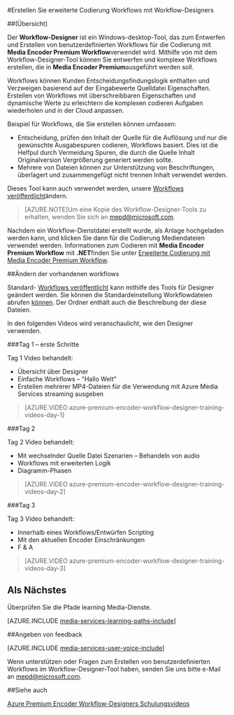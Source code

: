 <properties 
    pageTitle="Erstellen Sie erweiterte Codierung Workflows mit Workflow-Designers | Microsoft Azure" 
    description="Informationen Sie zum erweiterten Codierung Workflows mit Workflow-Designer erstellen." 
    services="media-services" 
    documentationCenter="" 
    authors="anilmur" 
    manager="erikre" 
    editor=""/>

<tags 
    ms.service="media-services" 
    ms.workload="media" 
    ms.tgt_pltfrm="na" 
    ms.devlang="na" 
    ms.topic="article" 
    ms.date="09/15/2016"
    ms.author="juliako;johndeu;anilmur"/>


#<a name="create-advanced-encoding-workflows-with-workflow-designer"></a>Erstellen Sie erweiterte Codierung Workflows mit Workflow-Designers

##<a name="overview"></a>(Übersicht)

Der **Workflow-Designer** ist ein Windows-desktop-Tool, das zum Entwerfen und Erstellen von benutzerdefinierten Workflows für die Codierung mit **Media Encoder Premium Workflow**verwendet wird.
Mithilfe von mit dem Workflow-Designer-Tool können Sie entwerfen und komplexe Workflows erstellen, die in **Media Encoder Premium**ausgeführt werden soll.  

Workflows können Kunden Entscheidungsfindungslogik enthalten und Verzweigen basierend auf der Eingabewerte Quelldatei Eigenschaften. Erstellen von Workflows mit überschreibbaren Eigenschaften und dynamische Werte zu erleichtern die komplexen codieren Aufgaben wiederholen und in der Cloud anpassen.

Beispiel für Workflows, die Sie erstellen können umfassen:

- Entscheidung, prüfen den Inhalt der Quelle für die Auflösung und nur die gewünschte Ausgabespuren codieren, Workflows basiert.  Dies ist die Helfpul durch Vermeidung Spuren, die durch die Quelle Inhalt Originalversion Vergrößerung generiert werden sollte.
- Mehrere von Dateien können zur Unterstützung von Beschriftungen, überlagert und zusammengefügt nicht trennen Inhalt verwendet werden. 

Dieses Tool kann auch verwendet werden, unsere [Workflows veröffentlicht](media-services-workflow-designer.md#existing_workflows)ändern. 

>[AZURE.NOTE]Um eine Kopie des Workflow-Designer-Tools zu erhalten, wenden Sie sich an mepd@microsoft.com.


Nachdem ein Workflow-Dienstdatei erstellt wurde, als Anlage hochgeladen werden kann, und klicken Sie dann für die Codierung Mediendateien verwendet werden. Informationen zum Codieren mit **Media Encoder Premium Workflow** mit **.NET**finden Sie unter [Erweiterte Codierung mit Media Encoder Premium Workflow](media-services-encode-with-premium-workflow.md).

##<a name="a-idexistingworkflowsamodify-existing-workflows"></a><a id="existing_workflows"></a>Ändern der vorhandenen workflows

Standard- [Workflows veröffentlicht](media-services-workflow-designer.md#existing_workflows) kann mithilfe des Tools für Designer geändert werden. Sie können die Standardeinstellung Workflowdateien abrufen [können](https://github.com/Azure/azure-media-services-samples/tree/master/Encoding%20Presets/VoD/MediaEncoderPremiumWorkfows). Der Ordner enthält auch die Beschreibung der diese Dateien.

In den folgenden Videos wird veranschaulicht, wie den Designer verwenden.

###<a name="day-1--getting-started"></a>Tag 1 – erste Schritte

Tag 1 Video behandelt:

- Übersicht über Designer
- Einfache Workflows – "Hallo Welt"
- Erstellen mehrerer MP4-Dateien für die Verwendung mit Azure Media Services streaming ausgeben

> [AZURE.VIDEO azure-premium-encoder-workflow-designer-training-videos-day-1]

###<a name="day-2"></a>Tag 2

Tag 2 Video behandelt:

- Mit wechselnder Quelle Datei Szenarien – Behandeln von audio
- Workflows mit erweiterten Logik
- Diagramm-Phasen

> [AZURE.VIDEO azure-premium-encoder-workflow-designer-training-videos-day-2]

###<a name="day-3"></a>Tag 3

Tag 3 Video behandelt:

- Innerhalb eines Workflows/Entwürfen Scripting
- Mit den aktuellen Encoder Einschränkungen
- F & A
 
> [AZURE.VIDEO azure-premium-encoder-workflow-designer-training-videos-day-3]


## <a name="next-step"></a>Als Nächstes

Überprüfen Sie die Pfade learning Media-Dienste.

[AZURE.INCLUDE [media-services-learning-paths-include](../../includes/media-services-learning-paths-include.md)]

##<a name="provide-feedback"></a>Angeben von feedback

[AZURE.INCLUDE [media-services-user-voice-include](../../includes/media-services-user-voice-include.md)]


Wenn unterstützen oder Fragen zum Erstellen von benutzerdefinierten Workflows im Workflow-Designer-Tool haben, senden Sie uns bitte e-Mail an mepd@microsoft.com.

##<a name="see-also"></a>Siehe auch

[Azure Premium Encoder Workflow-Designers Schulungsvideos](http://johndeutscher.com/2015/07/06/azure-premium-encoder-workflow-designer-training-videos/)
